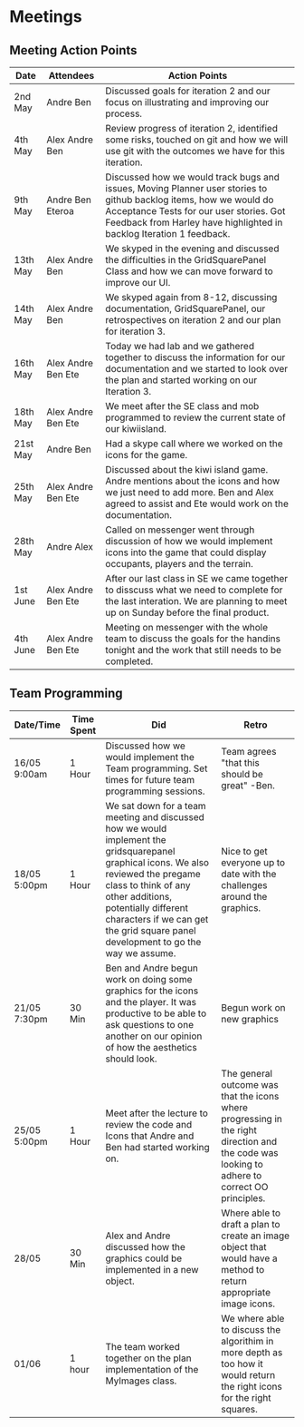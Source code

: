 # Meetings

## Meeting Action Points
Date | Attendees | Action Points
--- | --- | ---
2nd May | Andre Ben | Discussed goals for iteration 2 and our focus on illustrating and improving our process.
4th May | Alex Andre Ben | Review progress of iteration 2, identified some risks, touched on git and how we will use git with the outcomes we have for this iteration. 
9th May | Andre Ben Eteroa| Discussed how we would track bugs and issues, Moving Planner user stories to github backlog items, how we would do Acceptance Tests for our user stories. Got Feedback from Harley have highlighted in backlog Iteration 1 feedback.
13th May |  Alex Andre Ben | We skyped in the evening and discussed the difficulties in the GridSquarePanel Class and how we can move forward to improve our UI.
14th May | Alex Andre Ben | We skyped again from 8-12, discussing documentation, GridSquarePanel, our retrospectives on iteration 2 and our plan for iteration 3.
16th May | Alex Andre Ben Ete| Today we had lab and we gathered together to discuss the  information for our documentation and we started to look over the plan and started working on our Iteration 3.
18th May | Alex Andre Ben Ete | We meet after the SE class and mob programmed to review the current state of our kiwiisland.
21st May | Andre Ben | Had a skype call where we worked on the icons for the game. 
25th May | Alex Andre Ben Ete| Discussed about the kiwi island game. Andre mentions about the icons and how we just need to add more. Ben and  Alex agreed to assist and Ete would work on the  documentation.|
28th May | Andre Alex | Called on messenger went through discussion of how we would implement icons into the game that could display occupants, players and the terrain.
1st June| Alex  Andre Ben Ete | After our last class in SE we came together to disscuss what we need to complete for the last interation. We are planning to meet up on Sunday before the final product. 
4th June | Alex Andre Ben Ete | Meeting on messenger with the whole team to discuss the goals for the handins tonight and the work that still needs to be completed.


## Team Programming
Date/Time | Time Spent | Did | Retro
---|---|---|---
16/05 9:00am | 1 Hour | Discussed how we would implement the Team programming. Set times for future team programming sessions. | Team agrees "that this should be great" -Ben.
18/05 5:00pm | 1 Hour | We sat down for a team meeting and discussed how we would implement the gridsquarepanel graphical icons. We also reviewed the pregame class to think of any other additions, potentially different characters if we can get the grid square panel development to go the way we assume.| Nice to get everyone up to date with the challenges around the graphics.
21/05 7:30pm | 30 Min | Ben and Andre begun work on doing some graphics for the icons and the player. It was productive to be able to ask questions to one another on our opinion of how the aesthetics should look.|Begun work on new graphics
25/05 5:00pm | 1 Hour | Meet after the lecture to review the code and Icons that Andre and Ben had started working on. | The general outcome was that the icons where progressing in the right direction and the code was looking to adhere to correct OO principles.
28/05 | 30 Min | Alex and Andre discussed how the graphics could be implemented in a new object. | Where able to draft a plan to create an image object that would have a method to return appropriate image icons.
01/06 | 1 hour | The team worked together on the plan implementation of the MyImages class. | We where able to discuss the algorithim in more depth as too how it would return the right icons for the right squares.

